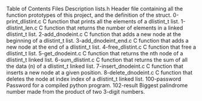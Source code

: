 Table of Contents
Files	Description
lists.h	Header file containing all the function prototypes of this project, and the definition of the struct.
0-print_dlistint.c	C function that prints all the elements of a dlistint_t list.
1-dlistint_len.c	C function that returns the number of elements in a linked dlistint_t list.
2-add_dnodeint.c	C function that adds a new node at the beginning of a dlistint_t list.
3-add_dnodeint_end.c	C function that adds a new node at the end of a dlistint_t list.
4-free_dlistint.c	C function that free a dlistint_t list.
5-get_dnodeint.c	C function that returns the nth node of a dlistint_t linked list.
6-sum_dlistint.c	C function that returns the sum of all the data (n) of a dlistint_t linked list.
7-insert_dnodeint.c	C function that inserts a new node at a given position.
8-delete_dnodeint.c	C function that deletes the node at index index of a dlistint_t linked list.
100-password	Password for a compiled python program.
102-result	Biggest palindrome number made from the product of two 3-digit numbers.
